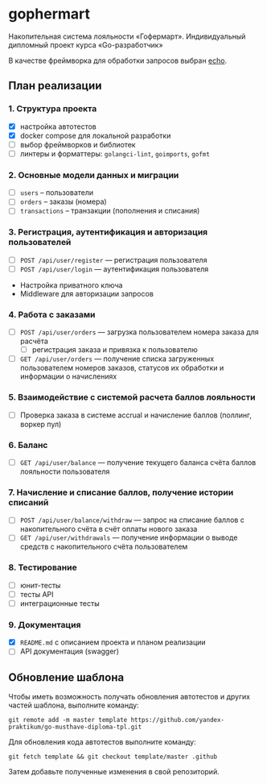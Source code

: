 # gophermart

Накопительная система лояльности «Гофермарт». Индивидуальный дипломный проект курса «Go-разработчик»

В качестве фреймворка для обработки запросов выбран [echo](https://github.com/labstack/echo).

## План реализации

### 1. Структура проекта

- [x] настройка автотестов
- [x] docker compose для локальной разработки
- [ ] выбор фреймворков и библиотек
- [ ] линтеры и форматтеры: `golangci-lint`, `goimports`, `gofmt`

### 2. Основные модели данных и миграции

- [ ] `users` – пользователи
- [ ] `orders` – заказы (номера)
- [ ] `transactions` – транзакции (пополнения и списания)

### 3. Регистрация, аутентификация и авторизация пользователей

- [ ] `POST /api/user/register` — регистрация пользователя
- [ ] `POST /api/user/login` — аутентификация пользователя
- Настройка приватного ключа
- Middleware для авторизации запросов

### 4. Работа с заказами

- [ ] `POST /api/user/orders` — загрузка пользователем номера заказа для расчёта 
  - [ ] регистрация заказа и привязка к пользователю
- [ ] `GET /api/user/orders` — получение списка загруженных пользователем номеров заказов, статусов их обработки и информации о начислениях

### 5. Взаимодействие с системой расчета баллов лояльности

- [ ] Проверка заказа в системе accrual и начисление баллов (поллинг, воркер пул)

### 6. Баланс

- [ ] `GET /api/user/balance` — получение текущего баланса счёта баллов лояльности пользователя

### 7. Начисление и списание баллов, получение истории списаний

- [ ] `POST /api/user/balance/withdraw` — запрос на списание баллов с накопительного счёта в счёт оплаты нового заказа
- [ ] `GET /api/user/withdrawals` — получение информации о выводе средств с накопительного счёта пользователем

### 8. Тестирование

- [ ] юнит-тесты
- [ ] тесты API
- [ ] интеграционные тесты

### 9. Документация

- [x] `README.md` с описанием проекта и планом реализации
- [ ] API документация (swagger)

## Обновление шаблона

Чтобы иметь возможность получать обновления автотестов и других частей шаблона, выполните команду:

```
git remote add -m master template https://github.com/yandex-praktikum/go-musthave-diploma-tpl.git
```

Для обновления кода автотестов выполните команду:

```
git fetch template && git checkout template/master .github
```

Затем добавьте полученные изменения в свой репозиторий.
